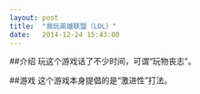 ```yaml
---
layout: post
title:  "我玩英雄联盟（LOL）"
date:   2014-12-24 15:43:00
---
```

##介绍
玩这个游戏话了不少时间，可谓“玩物丧志”。

##游戏
这个游戏本身提倡的是“激进性”打法。